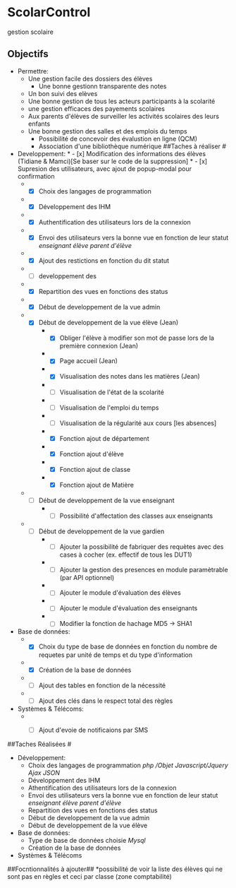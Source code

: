 # ScolarControl
gestion scolaire
## Objectifs #
* Permettre:
	* Une gestion facile des dossiers des élèves
        * Une bonne gestionn transparente des notes
	* Un bon suivi des elèves
	* Une bonne gestion de tous les acteurs participants à la scolarité
	* une gestion efficaces des payements scolaires 
	* Aux parents d'élèves de surveiller les activités scolaires des leurs enfants
	* Une bonne gestion des salles et des emplois du temps
        * Possibilité de concevoir des évalustion en ligne (QCM)
        * Association d'une bibliothèque numérique
##Taches à réaliser #
* Developpement:
        * - [x] Modification des informations des élèves (Tidiane & Mamci)[Se baser sur le code de la suppression]
        * - [x] Supresion des utilisateurs, avec ajout de popup-modal pour confirmation
	* - [x] Choix des langages de programmation
	* - [x] Développement des IHM
	* - [x] Authentification des utilisateurs lors de la connexion
	* - [x] Envoi des utilisateurs vers la bonne vue en fonction de leur statut _enseignant_ _élève_ _parent d'élève_
	* - [x] Ajout des restictions en fonction du dit statut
	* - [ ] developpement des 
	* - [x] Repartition des vues en fonctions des status
	* - [x] Début de developpement de la vue admin
	* - [x] Début de developpement de la vue élève (Jean)
        * - [x] Obliger l'élève à modifier son mot de passe lors de la première connexion (Jean)
        * - [x] Page accueil (Jean)
        * - [x] Visualisation des notes dans les matières (Jean)
        * - [ ] Visualisation de l'état de la scolarité
        * - [ ] Visualisation de l'emploi du temps
        * - [ ] Visualisation de la régularité aux cours [les absences]
        * - [x] Fonction ajout de département
        * - [x] Fonction ajout d'élève
        * - [x] Fonction ajout de classe
        * - [x] Fonction ajout de Matière
	* - [ ] Début de developpement de la vue enseignant
        * - [ ] Possibilité d'affectation des classes aux enseignants
	* - [ ] Début de developpement de la vue gardien
        * - [ ] Ajouter la possibilité de fabriquer des requètes avec des cases à cocher (ex. effectif de tous les DUT1)
        * - [ ] Ajouter la gestion des presences en module paramètrable (par API optionnel)
        * - [ ] Ajouter le module d'évaluation des élèves
        * - [ ] Ajouter le module d'évaluation des enseignants
        * - [ ] Modifier la fonction de hachage MD5 -> SHA1
* Base de données:
	* - [x] Choix du type de base de données en fonction du nombre de requetes par unité de temps et du type d'information
	* - [x] Création de la base de données
	* - [ ] Ajout des tables en fonction de la nécessité
	* - [ ] Ajout des clés dans le respect total des règles
* Systèmes & Télécoms:
	* - [ ] Ajout d'evoie de notificaions par SMS

	
##Taches Réalisées #
* Développement:
	* Choix des langages de programmation _php /Objet_ _Javascript/Jquery_ _Ajax_ _JSON_
	* Développement des IHM
	* Athentification des utilisateurs lors de la connexion
	* Envoi des utilisateurs vers la bonne vue en fonction de leur statut _enseignant_ _élève_ _parent d'élève_
	* Repartition des vues en fonctions des status
	* Début de developpement de la vue admin
	* Début de developpement de la vue élève
*	Base de données:
	* Type de base de données choisie _Mysql_
	* Création de la base de données
* Systèmes & Télécoms

##Focntionnalités à ajouter##
*possibilité de voir la liste des élèves qui ne sont pas en règles et ceci par classe (zone comptabilité)
